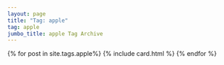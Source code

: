 ```yaml
---
layout: page
title: "Tag: apple"
tag: apple
jumbo_title: apple Tag Archive
---
```


{% for post in site.tags.apple%}
{% include card.html %}
{% endfor %}
